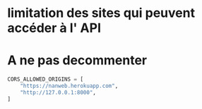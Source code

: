 # limitation des sites qui peuvent accéder à l' API
# A ne pas decommenter

```PYTHON
CORS_ALLOWED_ORIGINS = [
    "https://nanweb.herokuapp.com",
    "http://127.0.0.1:8000",
]

```